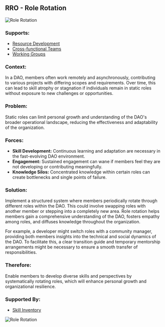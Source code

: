 ## RRO - Role Rotation

![Role Rotation](./output/illustrations/role_rotation.png)

### Supports:
* [Resource Development](./resource_development.html)
* [Cross-functional Teams](./cross_functional_teams.html)
* [Working Groups](./working_groups.html)

### Context:
In a DAO, members often work remotely and asynchronously, contributing to various projects with differing scopes and requirements. Over time, this can lead to skill atrophy or stagnation if individuals remain in static roles without exposure to new challenges or opportunities.

### Problem:
Static roles can limit personal growth and understanding of the DAO's broader operational landscape, reducing the effectiveness and adaptability of the organization.

### Forces:
- **Skill Development:** Continuous learning and adaptation are necessary in the fast-evolving DAO environment.
- **Engagement:** Sustained engagement can wane if members feel they are not developing or contributing meaningfully.
- **Knowledge Silos:** Concentrated knowledge within certain roles can create bottlenecks and single points of failure.

### Solution:
Implement a structured system where members periodically rotate through different roles within the DAO. This could involve swapping roles with another member or stepping into a completely new area. Role rotation helps members gain a comprehensive understanding of the DAO, fosters empathy among roles, and diffuses knowledge throughout the organization.

For example, a developer might switch roles with a community manager, providing both members insights into the technical and social dynamics of the DAO. To facilitate this, a clear transition guide and temporary mentorship arrangements might be necessary to ensure a smooth transfer of responsibilities.

### Therefore:
Enable members to develop diverse skills and perspectives by systematically rotating roles, which will enhance personal growth and organizational resilience.

### Supported By:

 * [Skill Inventory](./skill_inventory.html)

![Role Rotation](./output/role_rotation_specific_graph.png)